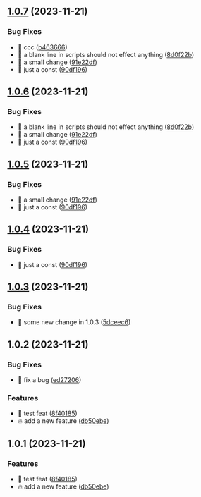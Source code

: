 ## [1.0.7](https://github.com/Fuzzyf-ace/muyunyou/compare/1.0.3...1.0.7) (2023-11-21)


### Bug Fixes

* :art: ccc ([b463666](https://github.com/Fuzzyf-ace/muyunyou/commit/b463666dd7476b9272b87f941e46532e06ad2ab3))
* :bug: a blank line in scripts should not effect anything ([8d0f22b](https://github.com/Fuzzyf-ace/muyunyou/commit/8d0f22b4c0c9dee719674ebfda6b560b3c717b21))
* :bug: a small change ([91e22df](https://github.com/Fuzzyf-ace/muyunyou/commit/91e22df38c5fe9235ac353d71febbb84b9f6aff2))
* :bug: just a const ([90df196](https://github.com/Fuzzyf-ace/muyunyou/commit/90df196319506f52993d9fcf760900138b211dd6))



## [1.0.6](https://github.com/Fuzzyf-ace/muyunyou/compare/1.0.3...1.0.6) (2023-11-21)


### Bug Fixes

* :bug: a blank line in scripts should not effect anything ([8d0f22b](https://github.com/Fuzzyf-ace/muyunyou/commit/8d0f22b4c0c9dee719674ebfda6b560b3c717b21))
* :bug: a small change ([91e22df](https://github.com/Fuzzyf-ace/muyunyou/commit/91e22df38c5fe9235ac353d71febbb84b9f6aff2))
* :bug: just a const ([90df196](https://github.com/Fuzzyf-ace/muyunyou/commit/90df196319506f52993d9fcf760900138b211dd6))



## [1.0.5](https://github.com/Fuzzyf-ace/muyunyou/compare/1.0.3...1.0.5) (2023-11-21)


### Bug Fixes

* :bug: a small change ([91e22df](https://github.com/Fuzzyf-ace/muyunyou/commit/91e22df38c5fe9235ac353d71febbb84b9f6aff2))
* :bug: just a const ([90df196](https://github.com/Fuzzyf-ace/muyunyou/commit/90df196319506f52993d9fcf760900138b211dd6))



## [1.0.4](https://github.com/Fuzzyf-ace/muyunyou/compare/1.0.3...1.0.4) (2023-11-21)


### Bug Fixes

* :bug: just a const ([90df196](https://github.com/Fuzzyf-ace/muyunyou/commit/90df196319506f52993d9fcf760900138b211dd6))



## [1.0.3](https://github.com/Fuzzyf-ace/muyunyou/compare/1.0.2...1.0.3) (2023-11-21)


### Bug Fixes

* :bug: some new change in 1.0.3 ([5dceec6](https://github.com/Fuzzyf-ace/muyunyou/commit/5dceec6382e8cc7280ff46379c5d9454077b7669))



## 1.0.2 (2023-11-21)


### Bug Fixes

* :bug: fix a bug ([ed27206](https://github.com/Fuzzyf-ace/muyunyou/commit/ed272061296aac2a3b6326db50bc6dbe12d73d09))


### Features

* :art: test feat ([8f40185](https://github.com/Fuzzyf-ace/muyunyou/commit/8f40185d3d42e9992702f80b2430a2179d607ce2))
* :fire: add a new feature ([db50ebe](https://github.com/Fuzzyf-ace/muyunyou/commit/db50ebee0b5177196455d9488502d55c8be58a9f))



## 1.0.1 (2023-11-21)


### Features

* :art: test feat ([8f40185](https://github.com/Fuzzyf-ace/muyunyou/commit/8f40185d3d42e9992702f80b2430a2179d607ce2))
* :fire: add a new feature ([db50ebe](https://github.com/Fuzzyf-ace/muyunyou/commit/db50ebee0b5177196455d9488502d55c8be58a9f))



